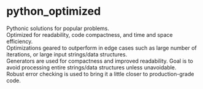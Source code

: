 # python_optimized
Pythonic solutions for popular problems.<br>
Optimized for readability, code compactness, and time and space efficiency.<br>
Optimizations geared to outperform in edge cases such as large number of iterations, or large input strings/data structures.<br>
Generators are used for compactness and improved readability.  Goal is to avoid processing entire strings/data structures unless unavoidable.<br>
Robust error checking is used to bring it a little closer to production-grade code.
